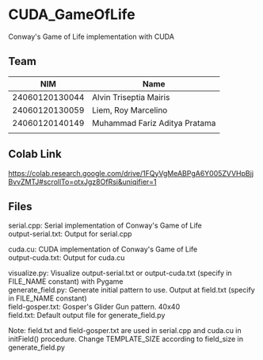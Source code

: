 # CUDA_GameOfLife
Conway's Game of Life implementation with CUDA

## Team
| NIM            | Name                         |
| -------------- | -----------------------------|
| 24060120130044 | Alvin Triseptia Mairis       |
| 24060120130059 | Liem, Roy Marcelino          |
| 24060120140149 | Muhammad Fariz Aditya Pratama|
| | |

## Colab Link
https://colab.research.google.com/drive/1FQyVgMeABPgA6Y005ZVVHpBjjBvvZMTJ#scrollTo=otxJgz8OfRsi&uniqifier=1

## Files
serial.cpp: Serial implementation of Conway's Game of Life <br />
output-serial.txt: Output for serial.cpp <br />

cuda.cu: CUDA implementation of Conway's Game of Life <br />
output-cuda.txt: Output for cuda.cu <br />

visualize.py: Visualize output-serial.txt or output-cuda.txt (specify in FILE_NAME constant) with Pygame <br />
generate_field.py: Generate initial pattern to use. Output at field.txt (specify in FILE_NAME constant) <br />
field-gosper.txt: Gosper's Glider Gun pattern. 40x40 <br />
field.txt: Default output file for generate_field.py <br />
 
Note: field.txt and field-gosper.txt are used in serial.cpp and cuda.cu in initField() procedure. Change TEMPLATE_SIZE according to field_size in generate_field.py
